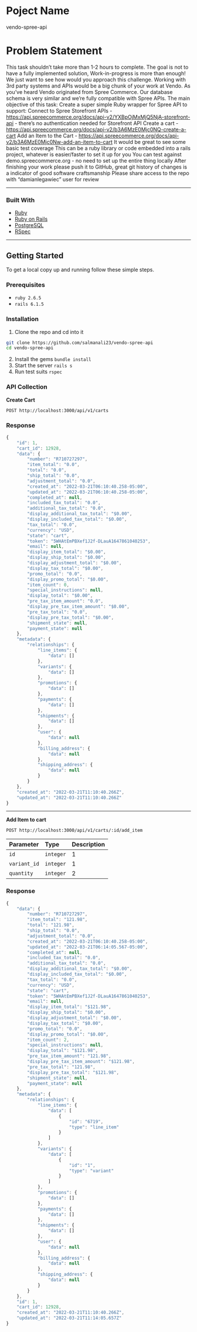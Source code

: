 # Poject Name
vendo-spree-api

# Problem Statement
This task shouldn’t take more than 1-2 hours to complete. The goal is not to have a fully implemented solution, Work-in-progress is more than enough! We just want to see how would you approach this challenge.
Working with 3rd party systems and APIs would be a big chunk of your work at Vendo. As you’ve heard Vendo originated from Spree Commerce. Our database schema is very similar and we’re fully compatible with Spree APIs.
The main objective of this task:
Create a super simple Ruby wrapper for Spree API to support:
Connect to Spree Storefront APIs - https://api.spreecommerce.org/docs/api-v2/YXBpOjMxMjQ5NjA-storefront-api - there’s no authentication needed for Storefront API
Create a cart - https://api.spreecommerce.org/docs/api-v2/b3A6MzE0Mjc0NQ-create-a-cart
Add an Item to the Cart - https://api.spreecommerce.org/docs/api-v2/b3A6MzE0Mjc0Nw-add-an-item-to-cart
It would be great to see some basic test coverage
This can be a ruby library or code embedded into a rails project, whatever is easier/faster to set it up for you
You can test against demo.spreecommerce.org - no need to set up the entire thing locally
After finishing your work please push it to GitHub, great git history of changes is a indicator of good software craftsmanship
Please share access to the repo with “damianlegawiec” user for review

------------



### Built With

* [Ruby](https://www.ruby-lang.org/en/)
* [Ruby on Rails](https://rubyonrails.org/)
* [PostgreSQL](https://www.postgresql.org/)
* [RSpec](https://github.com/rspec/rspec-rails)

------------

## Getting Started

To get a local copy up and running follow these simple steps.

### Prerequisites

* `ruby 2.6.5`
* `rails 6.1.5`

### Installation

1. Clone the repo and cd into it
```sh
git clone https://github.com/salmanali23/vendo-spree-api
cd vendo-spree-api
```
2. Install the gems
`bundle install`
3. Start the server
`rails s`
4. Run test suits
`rspec`

### API Collection

**Create Cart**
```http
POST http://localhost:3000/api/v1/carts
```

### Response

```javascript
{
    "id": 1,
    "cart_id": 12928,
    "data": {
        "number": "R710727297",
        "item_total": "0.0",
        "total": "0.0",
        "ship_total": "0.0",
        "adjustment_total": "0.0",
        "created_at": "2022-03-21T06:10:40.258-05:00",
        "updated_at": "2022-03-21T06:10:40.258-05:00",
        "completed_at": null,
        "included_tax_total": "0.0",
        "additional_tax_total": "0.0",
        "display_additional_tax_total": "$0.00",
        "display_included_tax_total": "$0.00",
        "tax_total": "0.0",
        "currency": "USD",
        "state": "cart",
        "token": "5WHAtEmPBXef1J2f-DLauA1647861040253",
        "email": null,
        "display_item_total": "$0.00",
        "display_ship_total": "$0.00",
        "display_adjustment_total": "$0.00",
        "display_tax_total": "$0.00",
        "promo_total": "0.0",
        "display_promo_total": "$0.00",
        "item_count": 0,
        "special_instructions": null,
        "display_total": "$0.00",
        "pre_tax_item_amount": "0.0",
        "display_pre_tax_item_amount": "$0.00",
        "pre_tax_total": "0.0",
        "display_pre_tax_total": "$0.00",
        "shipment_state": null,
        "payment_state": null
    },
    "metadata": {
        "relationships": {
            "line_items": {
                "data": []
            },
            "variants": {
                "data": []
            },
            "promotions": {
                "data": []
            },
            "payments": {
                "data": []
            },
            "shipments": {
                "data": []
            },
            "user": {
                "data": null
            },
            "billing_address": {
                "data": null
            },
            "shipping_address": {
                "data": null
            }
        }
    },
    "created_at": "2022-03-21T11:10:40.266Z",
    "updated_at": "2022-03-21T11:10:40.266Z"
}
```

------------

**Add Item to cart**
```http
POST http://localhost:3000/api/v1/carts/:id/add_item
```
| Parameter | Type | Description |
| :--- | :--- | :--- |
| `id` | `integer` | 1|
| `variant_id` | `integer` | 1|
| `quantity` | `integer` | 2|

### Response

```javascript
{
    "data": {
        "number": "R710727297",
        "item_total": "121.98",
        "total": "121.98",
        "ship_total": "0.0",
        "adjustment_total": "0.0",
        "created_at": "2022-03-21T06:10:40.258-05:00",
        "updated_at": "2022-03-21T06:14:05.567-05:00",
        "completed_at": null,
        "included_tax_total": "0.0",
        "additional_tax_total": "0.0",
        "display_additional_tax_total": "$0.00",
        "display_included_tax_total": "$0.00",
        "tax_total": "0.0",
        "currency": "USD",
        "state": "cart",
        "token": "5WHAtEmPBXef1J2f-DLauA1647861040253",
        "email": null,
        "display_item_total": "$121.98",
        "display_ship_total": "$0.00",
        "display_adjustment_total": "$0.00",
        "display_tax_total": "$0.00",
        "promo_total": "0.0",
        "display_promo_total": "$0.00",
        "item_count": 2,
        "special_instructions": null,
        "display_total": "$121.98",
        "pre_tax_item_amount": "121.98",
        "display_pre_tax_item_amount": "$121.98",
        "pre_tax_total": "121.98",
        "display_pre_tax_total": "$121.98",
        "shipment_state": null,
        "payment_state": null
    },
    "metadata": {
        "relationships": {
            "line_items": {
                "data": [
                    {
                        "id": "6719",
                        "type": "line_item"
                    }
                ]
            },
            "variants": {
                "data": [
                    {
                        "id": "1",
                        "type": "variant"
                    }
                ]
            },
            "promotions": {
                "data": []
            },
            "payments": {
                "data": []
            },
            "shipments": {
                "data": []
            },
            "user": {
                "data": null
            },
            "billing_address": {
                "data": null
            },
            "shipping_address": {
                "data": null
            }
        }
    },
    "id": 1,
    "cart_id": 12928,
    "created_at": "2022-03-21T11:10:40.266Z",
    "updated_at": "2022-03-21T11:14:05.657Z"
}
```